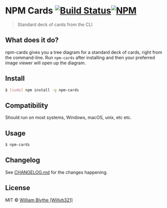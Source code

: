 # NPM Cards [![Build Status](https://travis-ci.org/willyb321/npm_cards.svg?branch=master)](https://travis-ci.org/willyb321/npm_cards)[![NPM](https://nodei.co/npm/npm-cards.png)](https://nodei.co/npm/npm-cards/)  
> Standard deck of cards from the CLI

## What does it do?  
npm-cards gives you a tree diagram for a standard deck of cards, right from the command-line. Run ```npm-cards``` after installing and then your preferred image viewer will open up the diagram.  
## Install

```sh
$ [sudo] npm install -g npm-cards
```
## Compatibility  
Should run on most systems, Windows, macOS, unix, etc etc.

## Usage

```sh
$ npm-cards
```

## Changelog  
See [CHANGELOG.md](https://github.com/willyb321/npm_cards/blob/master/CHANGELOG.md) for the changes happening.


## License

MIT © [William Blythe (Willyb321)](https://tehsuperwilly.tech)
